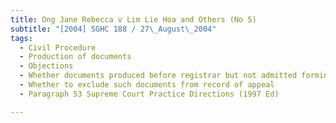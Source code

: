 ```yaml
---
title: Ong Jane Rebecca v Lim Lie Hoa and Others (No 5) 
subtitle: "[2004] SGHC 188 / 27\_August\_2004"
tags:
  - Civil Procedure
  - Production of documents
  - Objections
  - Whether documents produced before registrar but not admitted forming part of record of appeal
  - Whether to exclude such documents from record of appeal
  - Paragraph 53 Supreme Court Practice Directions (1997 Ed)

---
```


